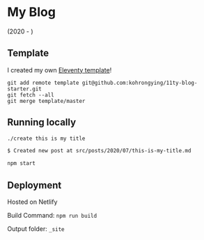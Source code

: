 # My Blog
(2020 - )

## Template
I created my own [Eleventy template](https://github.com/kohrongying/11ty-blog-starter)! 

```
git add remote template git@github.com:kohrongying/11ty-blog-starter.git
git fetch --all
git merge template/master
```

## Running locally

```bash
./create this is my title

$ Created new post at src/posts/2020/07/this-is-my-title.md

npm start
```

## Deployment
Hosted on Netlify

Build Command: `npm run build`

Output folder: `_site`
